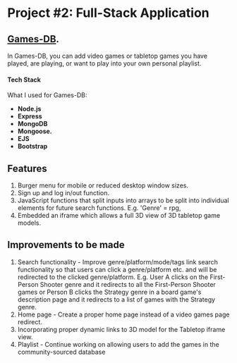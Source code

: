 # Project #2: Full-Stack Application

## [Games-DB](https://game-database-app.herokuapp.com/games).

In Games-DB, you can add video games or tabletop games you have played, are playing, or want to play into your own personal playlist.


#### Tech Stack 

What I used for Games-DB:
- **Node.js**
- **Express**
- **MongoDB**
- **Mongoose.**
- **EJS**
- **Bootstrap**

## Features

1. Burger menu for mobile or reduced desktop window sizes.
1. Sign up and log in/out function.
1. JavaScript functions that split inputs into arrays to be split into individual elements for future search functions. E.g. 'Genre' = rpg, 
1. Embedded an iframe which allows a full 3D view of 3D tabletop game models.


## Improvements to be made

1. Search functionality - Improve genre/platform/mode/tags link search functionality so that users can click a genre/platform etc. and will be redirected to the clicked genre/platform. E.g. User A clicks on the First-Person Shooter genre and it redirects to all the First-Person Shooter games or Person B clicks the Strategy genre in a board game's description page and it redirects to a list of games with the Strategy genre.
1. Home page - Create a proper home page instead of a video games page redirect.
1. Incorporating proper dynamic links to 3D model for the Tabletop iframe view.
1. Playlist - Continue working on allowing users to add the games in the community-sourced database 


